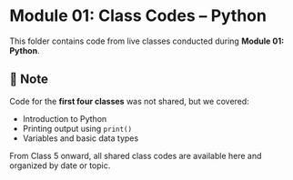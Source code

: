 # Module 01: Class Codes – Python

This folder contains code from live classes conducted during **Module 01: Python**.

## 📝 Note

Code for the **first four classes** was not shared, but we covered:

- Introduction to Python
- Printing output using `print()`
- Variables and basic data types    

From Class 5 onward, all shared class codes are available here and organized by date or topic.
